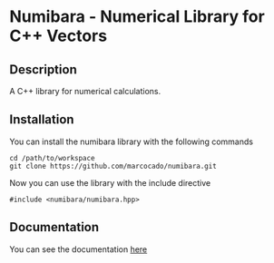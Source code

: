 # Numibara - Numerical Library for C++ Vectors

## Description
A C++ library for numerical calculations.

## Installation
You can install the numibara library with the following commands
```
cd /path/to/workspace
git clone https://github.com/marcocado/numibara.git
```
Now you can use the library with the include directive
```
#include <numibara/numibara.hpp>
```

## Documentation
You can see the documentation [here](https://github.com/marcocado/numibara/blob/main/doc/documentation.md)